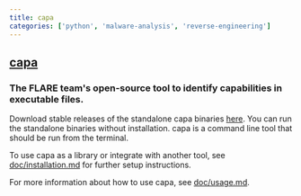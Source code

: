 ```yaml
---
title: capa
categories: ['python', 'malware-analysis', 'reverse-engineering']
---
```

## [capa](https://github.com/mandiant/capa)

### The FLARE team's open-source tool to identify capabilities in executable files.


Download stable releases of the standalone capa binaries [here](https://github.com/mandiant/capa/releases). You can run the standalone binaries without installation. capa is a command line tool that should be run from the terminal.

To use capa as a library or integrate with another tool, see [doc/installation.md](https://github.com/mandiant/capa/blob/master/doc/installation.md) for further setup instructions.

For more information about how to use capa, see [doc/usage.md](https://github.com/mandiant/capa/blob/master/doc/usage.md).
